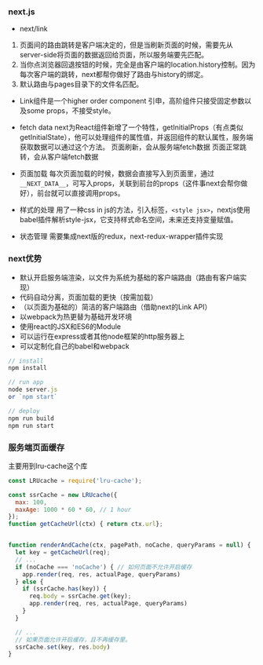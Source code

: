 ### next.js
- next/link
1. 页面间的路由跳转是客户端决定的，但是当刷新页面的时候，需要先从server-side将页面的数据返回给页面，所以服务端要先匹配。
2. 当你点浏览器回退按钮的时候，完全是由客户端的location.history控制。因为每次客户端的跳转，next都帮你做好了路由与history的绑定。
3. 默认路由与pages目录下的文件名匹配。

- Link组件是一个higher order component
引申，高阶组件只接受固定参数以及some props，不接受style。

- fetch data
next为React组件新增了一个特性，getInitialProps（有点类似getInitialState），他可以处理组件的属性值，并返回组件的默认属性，服务端获取数据可以通过这个方法。
页面刷新，会从服务端fetch数据
页面正常跳转，会从客户端fetch数据

- 页面加载
每次页面加载的时候，数据会直接写入到页面里，通过`__NEXT_DATA__`，可写入props，关联到前台的props（这件事next会帮你做好），前台就可以直接调用props。

- 样式的处理
用了一种css in js的方法，引入标签，`<style jsx>`，nextjs使用babel插件解析style-jsx，它支持样式命名空间，未来还支持变量赋值。

- 状态管理
需要集成next版的redux，next-redux-wrapper插件实现

### next优势
- 默认开启服务端渲染，以文件为系统为基础的客户端路由（路由有客户端实现）
- 代码自动分离，页面加载的更快（按需加载）
- （以页面为基础的）简洁的客户端路由（借助next的Link API）
- 以webpack为热更替为基础开发环境
- 使用react的JSX和ES6的Module
- 可以运行在express或者其他node框架的http服务器上
- 可以定制化自己的babel和webpack

```js
// install
npm install

// run app
node server.js
or `npm start`

// deploy
npm run build
npm run start
```

### 服务端页面缓存
主要用到lru-cache这个库

```js
const LRUcache = require('lru-cache');

const ssrCache = new LRUcache({
  max: 100,
  maxAge: 1000 * 60 * 60, // 1 hour
});
function getCacheUrl(ctx) { return ctx.url};


function renderAndCache(ctx, pagePath, noCache, queryParams = null) { 
  let key = getCacheUrl(req);
  // ...
  if (noCache === 'noCache') { // 如何页面不允许开启缓存
    app.render(req, res, actualPage, queryParams)
  } else {
    if (ssrCache.has(key)) {
      req.body = ssrCache.get(key);
      app.render(req, res, actualPage, queryParams)
    }
  }

  // ...
  // 如果页面允许开启缓存，且不再缓存里。
  ssrCache.set(key, res.body)
}

```
